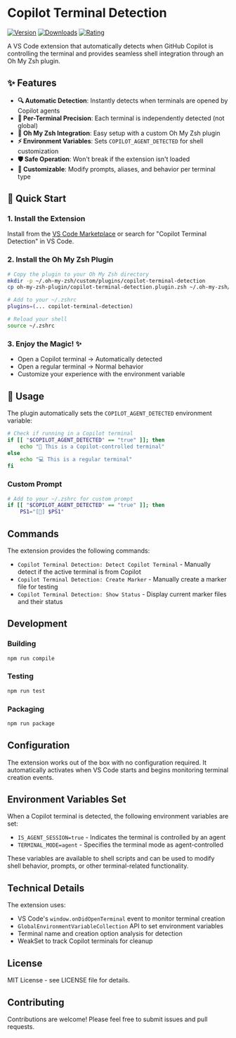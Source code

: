 # Copilot Terminal Detection

[![Version](https://img.shields.io/visual-studio-marketplace/v/erwinkroon.copilot-terminal-detection)](https://marketplace.visualstudio.com/items?itemName=erwinkroon.copilot-terminal-detection)
[![Downloads](https://img.shields.io/visual-studio-marketplace/d/erwinkroon.copilot-terminal-detection)](https://marketplace.visualstudio.com/items?itemName=erwinkroon.copilot-terminal-detection)
[![Rating](https://img.shields.io/visual-studio-marketplace/r/erwinkroon.copilot-terminal-detection)](https://marketplace.visualstudio.com/items?itemName=erwinkroon.copilot-terminal-detection)

A VS Code extension that automatically detects when GitHub Copilot is controlling the terminal and provides seamless shell integration through an Oh My Zsh plugin.

## ✨ Features

- **🔍 Automatic Detection**: Instantly detects when terminals are opened by Copilot agents
- **🎯 Per-Terminal Precision**: Each terminal is independently detected (not global)
- **🐚 Oh My Zsh Integration**: Easy setup with a custom Oh My Zsh plugin
- **⚡ Environment Variables**: Sets `COPILOT_AGENT_DETECTED` for shell customization
- **🛡️ Safe Operation**: Won't break if the extension isn't loaded
- **🎨 Customizable**: Modify prompts, aliases, and behavior per terminal type

## 🚀 Quick Start

### 1. Install the Extension
Install from the [VS Code Marketplace](https://marketplace.visualstudio.com/items?itemName=erwinkroon.copilot-terminal-detection) or search for "Copilot Terminal Detection" in VS Code.

### 2. Install the Oh My Zsh Plugin
```bash
# Copy the plugin to your Oh My Zsh directory
mkdir -p ~/.oh-my-zsh/custom/plugins/copilot-terminal-detection
cp oh-my-zsh-plugin/copilot-terminal-detection.plugin.zsh ~/.oh-my-zsh/custom/plugins/copilot-terminal-detection/

# Add to your ~/.zshrc
plugins=(... copilot-terminal-detection)

# Reload your shell
source ~/.zshrc
```

### 3. Enjoy the Magic! ✨
- Open a Copilot terminal → Automatically detected
- Open a regular terminal → Normal behavior
- Customize your experience with the environment variable

## 📖 Usage

The plugin automatically sets the `COPILOT_AGENT_DETECTED` environment variable:

```bash
# Check if running in a Copilot terminal
if [[ "$COPILOT_AGENT_DETECTED" == "true" ]]; then
    echo "🤖 This is a Copilot-controlled terminal"
else
    echo "💻 This is a regular terminal"
fi
```

### Custom Prompt

```bash
# Add to your ~/.zshrc for custom prompt
if [[ "$COPILOT_AGENT_DETECTED" == "true" ]]; then
    PS1="[🤖] $PS1"
```

## Commands

The extension provides the following commands:

- `Copilot Terminal Detection: Detect Copilot Terminal` - Manually detect if the active terminal is from Copilot
- `Copilot Terminal Detection: Create Marker` - Manually create a marker file for testing
- `Copilot Terminal Detection: Show Status` - Display current marker files and their status

## Development

### Building

```bash
npm run compile
```

### Testing

```bash
npm run test
```

### Packaging

```bash
npm run package
```

## Configuration

The extension works out of the box with no configuration required. It automatically activates when VS Code starts and begins monitoring terminal creation events.

## Environment Variables Set

When a Copilot terminal is detected, the following environment variables are set:

- `IS_AGENT_SESSION=true` - Indicates the terminal is controlled by an agent
- `TERMINAL_MODE=agent` - Specifies the terminal mode as agent-controlled

These variables are available to shell scripts and can be used to modify shell behavior, prompts, or other terminal-related functionality.

## Technical Details

The extension uses:
- VS Code's `window.onDidOpenTerminal` event to monitor terminal creation
- `GlobalEnvironmentVariableCollection` API to set environment variables
- Terminal name and creation option analysis for detection
- WeakSet to track Copilot terminals for cleanup

## License

MIT License - see LICENSE file for details.

## Contributing

Contributions are welcome! Please feel free to submit issues and pull requests.
